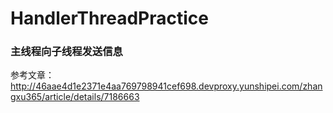 # HandlerThreadPractice

### 主线程向子线程发送信息

参考文章：http://46aae4d1e2371e4aa769798941cef698.devproxy.yunshipei.com/zhangxu365/article/details/7186663
